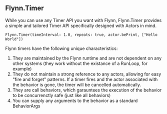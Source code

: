 ## Flynn.Timer

While you can use any Timer API you want with Flynn, Flynn.Timer provides a simple and tailored Timer API specifically designed with Actors in mind.

```
Flynn.Timer(timeInterval: 1.0, repeats: true, actor.bePrint, ["Hello World"])
```

Flynn timers have the following unique characteristics:

1. They are maintained by the Flynn runtime and are not dependent on any other systems (they work without the existance of a RunLoop, for example)
2. They do not maintain a strong reference to any actors, allowing for easy "fire and forget" patterns. If a timer fires and the actor associated with the behavior is gone, the timer will be cancelled automatically. 
3. They are call behaviors, which garauntees the execution of the behavior to be concurrenctly safe (just like all behaviors)
4. You can supply any arguments to the behavior as a standard BehaviorArgs